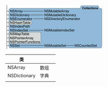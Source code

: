 ![](/assets/API/FoundationAssets/Cellections/Cellections.jpg)

| 类 | | | 
|--|--|--|
| NSArray| 数组 | 
| NSDictionary | 字典 |
| | |
